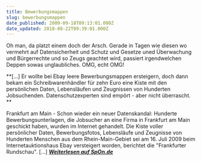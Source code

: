 ```yaml
---
title: Bewerbungsmappen
slug: bewerbungsmappen
date_published: 2009-09-18T09:13:01.000Z
date_updated: 2018-08-22T09:39:01.000Z
---
```


Oh man, da platzt einem doch der Arsch. Gerade in Tagen wie diesen wo vermehrt auf Datensicherheit und Schutz und Gesetze uned Überwachung und Bürgerrechte und so Zeugs geachtet wird, passiert irgendwelchen Deppen sowas unglaubliches. OMG, echt OMG!

**[...] Er wollte bei Ebay leere Bewerbungsmappen ersteigern, doch dann bekam ein Schreibwarenhändler für zehn Euro eine Kiste mit den persönlichen Daten, Lebensläufen und Zeugnissen von Hunderten Jobsuchenden. Datenschutzexperten sind empört - aber nicht überrascht. **

Frankfurt am Main - Schon wieder ein neuer Datenskandal: Hunderte Bewerbungsunterlagen, die Jobsucher an eine Firma in Frankfurt am Main geschickt haben, wurden im Internet gehandelt. Die Kiste voller persönlicher Daten, Bewerbungsfotos, Lebensläufe und Zeugnisse von Hunderten Menschen aus dem Rhein-Main-Gebiet sei am 16. Juli 2009 beim Internetauktionshaus Ebay versteigert worden, berichtet die "Frankfurter Rundschau". [...] *[**Weiterlesen auf SpOn.de**](http://www.spiegel.de/wirtschaft/service/0,1518,649784,00.html)*
